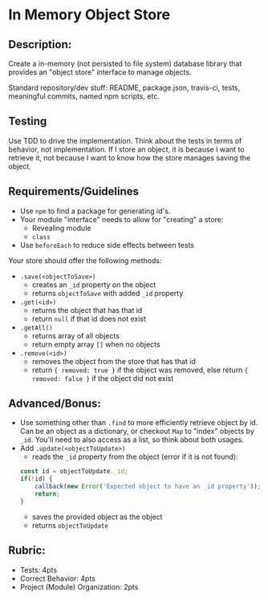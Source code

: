 In Memory Object Store
===

## Description:

Create a in-memory (not persisted to file system) database library that provides an "object store" interface to manage objects.

Standard repository/dev stuff: README, package.json, travis-ci, tests, meaningful commits, named npm scripts, etc.


## Testing

Use TDD to drive the implementation. Think about the tests in terms of behavior, not implementation. If I store
an object, it is because I want to retrieve it, not because I want to know how the store manages saving the object.

## Requirements/Guidelines

* Use `npm` to find a package for generating id's.
* Your module "interface" needs to allow for "creating" a store:
  * Revealing module
  * `class`
* Use `beforeEach` to reduce side effects between tests

Your store should offer the following methods:

* `.save(<objectToSave>)`
  * creates an `_id` property on the object
  * returns `objectToSave` with added `_id` property
* `.get(<id>)`
  * returns the object that has that id
  * return `null` if that id does not exist
* `.getAll()`
  * returns array of all objects
  * return empty array `[]` when no objects
* `.remove(<id>)`
  * removes the object from the store that has that id
  * return `{ removed: true }` if the object was removed, else return `{ removed: false }` if the 
  object did not exist
  

## Advanced/Bonus:

* Use something other than `.find` to more efficiently retrieve object by id. Can be an object as a dictionary, or checkout `Map` to "index" objects by `_id`. 
You'll need to also access as a list, so think about both usages.
* Add `.update(<objectToUpdate>)`
  * reads the `_id` property from the object (error if it is not found):
  ```js
  const id = objectToUpdate._id;
  if(!id) {
      callback(new Error('Expected object to have an _id property'));
      return;
  }
  ```
  * saves the provided object as the object
  * returns `objectToUpdate`
  
## Rubric:

* Tests: 4pts
* Correct Behavior: 4pts
* Project (Module) Organization: 2pts
